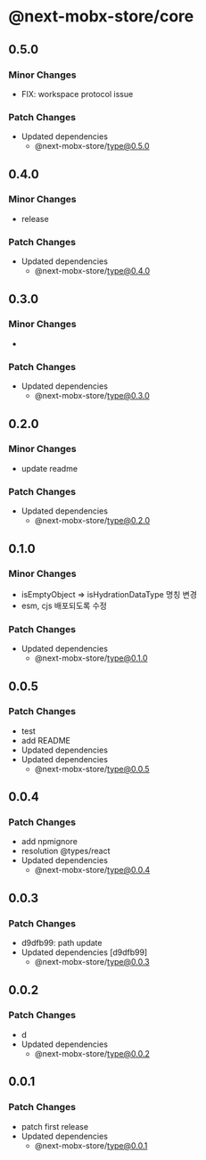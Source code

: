 # @next-mobx-store/core

## 0.5.0

### Minor Changes

- FIX: workspace protocol issue

### Patch Changes

- Updated dependencies
  - @next-mobx-store/type@0.5.0

## 0.4.0

### Minor Changes

- release

### Patch Changes

- Updated dependencies
  - @next-mobx-store/type@0.4.0

## 0.3.0

### Minor Changes

-

### Patch Changes

- Updated dependencies
  - @next-mobx-store/type@0.3.0

## 0.2.0

### Minor Changes

- update readme

### Patch Changes

- Updated dependencies
  - @next-mobx-store/type@0.2.0

## 0.1.0

### Minor Changes

- isEmptyObject => isHydrationDataType 명칭 변경
- esm, cjs 배포되도록 수정

### Patch Changes

- Updated dependencies
  - @next-mobx-store/type@0.1.0

## 0.0.5

### Patch Changes

- test
- add README
- Updated dependencies
- Updated dependencies
  - @next-mobx-store/type@0.0.5

## 0.0.4

### Patch Changes

- add npmignore
- resolution @types/react
- Updated dependencies
  - @next-mobx-store/type@0.0.4

## 0.0.3

### Patch Changes

- d9dfb99: path update
- Updated dependencies [d9dfb99]
  - @next-mobx-store/type@0.0.3

## 0.0.2

### Patch Changes

- d
- Updated dependencies
  - @next-mobx-store/type@0.0.2

## 0.0.1

### Patch Changes

- patch first release
- Updated dependencies
  - @next-mobx-store/type@0.0.1
